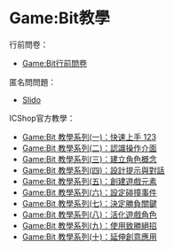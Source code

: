 # Game:Bit教學

行前問卷：

* [Game:Bit行前問卷](https://forms.gle/B74kxd61orTpBicv6)

匿名問問題：

* [Slido](https://app.sli.do/event/2d854hn57T8hdHm55QP5A1)

ICShop官方教學：

* [Game:Bit 教學系列(一)：快速上手 123](https://www.circuspi.com/index.php/2023/01/04/gamebit-introduction/)
* [Game:Bit 教學系列(二)：認識操作介面](https://www.circuspi.com/index.php/2023/01/06/gamebit-operation-interface/)
* [Game:Bit 教學系列(三)：建立角色概念](https://www.circuspi.com/index.php/2023/01/11/gamebit-role-conception/)
* [Game:Bit 教學系列(四)：設計提示與對話](https://www.circuspi.com/index.php/2023/01/13/gamebit-prompt-dialogue/)
* [Game:Bit 教學系列(五)：創建遊戲元素](https://www.circuspi.com/index.php/2023/02/02/gamebit-game-elements/)
* [Game:Bit 教學系列(六)：設定碰撞事件](https://www.circuspi.com/index.php/2023/02/07/gamebit-collision/)
* [Game:Bit 教學系列(七)：決定勝負關鍵](https://www.circuspi.com/index.php/2023/02/13/gamebit-victory-defeat/)
* [Game:Bit 教學系列(八)：活化遊戲角色](https://www.circuspi.com/index.php/2023/02/14/gamebit-activate-role/)
* [Game:Bit 教學系列(九)：使用致勝絕招](https://www.circuspi.com/index.php/2023/02/18/gamebit-unique-skill/)
* [Game:Bit 教學系列(十)：延伸創意應用](https://www.circuspi.com/index.php/2023/02/22/gamebit-creativity/)

